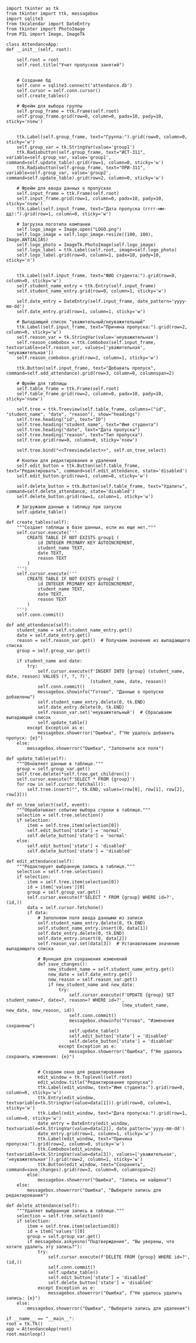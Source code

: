     import tkinter as tk
    from tkinter import ttk, messagebox
    import sqlite3
    from tkcalendar import DateEntry
    from tkinter import PhotoImage
    from PIL import Image, ImageTk

    class AttendanceApp:
    def __init__(self, root):

        self.root = root
        self.root.title("Учет пропусков занятий")


        # Создание бд
        self.conn = sqlite3.connect('attendance.db')
        self.cursor = self.conn.cursor()
        self.create_tables()

        # Фрейм для выбора группы
        self.group_frame = ttk.Frame(self.root)
        self.group_frame.grid(row=0, column=0, padx=10, pady=10, sticky='nsew')


        ttk.Label(self.group_frame, text="Группа:").grid(row=0, column=0, sticky='w')
        self.group_var = tk.StringVar(value='group1')
        ttk.Radiobutton(self.group_frame, text="ИСТ-311", variable=self.group_var, value='group1', command=self.update_table).grid(row=1, column=0, sticky='w')
        ttk.Radiobutton(self.group_frame, text="ПРИ-311", variable=self.group_var, value='group2', command=self.update_table).grid(row=2, column=0, sticky='w')

        # Фрейм для ввода данных о пропусках
        self.input_frame = ttk.Frame(self.root)
        self.input_frame.grid(row=1, column=0, padx=10, pady=10, sticky='nsew')
        ttk.Label(self.input_frame, text="Дата пропуска (гггг-мм-дд):").grid(row=1, column=0, sticky='w')

        # Загрузка логотипа компании
        self.logo_image = Image.open("LOGO.png")
        self.logo_image = self.logo_image.resize((100, 100), Image.ANTIALIAS)
        self.logo_photo = ImageTk.PhotoImage(self.logo_image)
        self.logo_label = ttk.Label(self.root, image=self.logo_photo)
        self.logo_label.grid(row=0, column=1, padx=10, pady=10, sticky='n')


        ttk.Label(self.input_frame, text="ФИО студента:").grid(row=0, column=0, sticky='w')
        self.student_name_entry = ttk.Entry(self.input_frame)
        self.student_name_entry.grid(row=0, column=1, sticky='w')

        self.date_entry = DateEntry(self.input_frame, date_pattern='yyyy-mm-dd')
        self.date_entry.grid(row=1, column=1, sticky='w')

        # Выпадающий список "уважительный/неуважительный"
        ttk.Label(self.input_frame, text="Причина пропуска:").grid(row=2, column=0, sticky='w')
        self.reason_var = tk.StringVar(value='неуважительная')
        self.reason_combobox = ttk.Combobox(self.input_frame, textvariable=self.reason_var, values=['уважительная', 'неуважительная'])
        self.reason_combobox.grid(row=2, column=1, sticky='w')

        ttk.Button(self.input_frame, text="Добавить пропуск", command=self.add_attendance).grid(row=3, column=0, columnspan=2)

        # Фрейм для таблицы
        self.table_frame = ttk.Frame(self.root)
        self.table_frame.grid(row=2, column=0, padx=10, pady=10, sticky='nsew')

        self.tree = ttk.Treeview(self.table_frame, columns=("id", "student_name", "date", "reason"), show="headings")
        self.tree.heading("id", text="ID")
        self.tree.heading("student_name", text="Имя студента")
        self.tree.heading("date", text="Дата пропуска")
        self.tree.heading("reason", text="Тип пропуска")
        self.tree.grid(row=0, column=0, sticky='nsew')

        self.tree.bind("<<TreeviewSelect>>", self.on_tree_select)

        # Кнопки для редактирования и удаления
        self.edit_button = ttk.Button(self.table_frame, text="Редактировать", command=self.edit_attendance, state='disabled')
        self.edit_button.grid(row=1, column=0, sticky='w')

        self.delete_button = ttk.Button(self.table_frame, text="Удалить", command=self.delete_attendance, state='disabled')
        self.delete_button.grid(row=1, column=1, sticky='w')

        # Загружаем данные в таблицу при запуске
        self.update_table()

    def create_tables(self):
        """Создает таблицы в базе данных, если их еще нет."""
        self.cursor.execute('''
            CREATE TABLE IF NOT EXISTS group1 (
                id INTEGER PRIMARY KEY AUTOINCREMENT,
                student_name TEXT,
                date TEXT,
                reason TEXT
            )
        ''')
        self.cursor.execute('''
            CREATE TABLE IF NOT EXISTS group2 (
                id INTEGER PRIMARY KEY AUTOINCREMENT,
                student_name TEXT,
                date TEXT,
                reason TEXT
            )
        ''')
        self.conn.commit()

    def add_attendance(self):
        student_name = self.student_name_entry.get()
        date = self.date_entry.get()
        reason = self.reason_var.get()  # Получаем значение из выпадающего списка
        group = self.group_var.get()

        if student_name and date:
            try:
                self.cursor.execute(f'INSERT INTO {group} (student_name, date, reason) VALUES (?, ?, ?)',
                                    (student_name, date, reason))
                self.conn.commit()
                messagebox.showinfo("Готово", "Данные о пропуске добавлены")
                self.student_name_entry.delete(0, tk.END)
                self.date_entry.delete(0, tk.END)
                self.reason_var.set('неуважительный')  # Сбрасываем выпадающий список
                self.update_table()
            except Exception as e:
                messagebox.showerror("Ошибка", f"Не удалось добавить пропуск: {e}")
        else:
            messagebox.showerror("Ошибка", "Заполните все поля")

    def update_table(self):
        """Обновляет данные в таблице."""
        group = self.group_var.get()
        self.tree.delete(*self.tree.get_children())
        self.cursor.execute(f'SELECT * FROM {group}')
        for row in self.cursor.fetchall():
            self.tree.insert("", tk.END, values=(row[0], row[1], row[2], row[3]))

    def on_tree_select(self, event):
        """Обрабатывает событие выбора строки в таблице."""
        selection = self.tree.selection()
        if selection:
            item = self.tree.item(selection[0])
            self.edit_button['state'] = 'normal'
            self.delete_button['state'] = 'normal'
        else:
            self.edit_button['state'] = 'disabled'
            self.delete_button['state'] = 'disabled'

    def edit_attendance(self):
        """Редактирует выбранную запись в таблице."""
        selection = self.tree.selection()
        if selection:
            item = self.tree.item(selection[0])
            id = item['values'][0]
            group = self.group_var.get()
            self.cursor.execute(f'SELECT * FROM {group} WHERE id=?', (id,))
            data = self.cursor.fetchone()
            if data:
                # Заполняем поля ввода данными из записи
                self.student_name_entry.delete(0, tk.END)
                self.student_name_entry.insert(0, data[1])
                self.date_entry.delete(0, tk.END)
                self.date_entry.insert(0, data[2])
                self.reason_var.set(data[3])  # Устанавливаем значение выпадающего списка

                # Функция для сохранения изменений
                def save_changes():
                    new_student_name = self.student_name_entry.get()
                    new_date = self.date_entry.get()
                    new_reason = self.reason_var.get()
                    if new_student_name and new_date:
                        try:
                            self.cursor.execute(f'UPDATE {group} SET student_name=?, date=?, reason=? WHERE id=?',
                                                (new_student_name, new_date, new_reason, id))
                            self.conn.commit()
                            messagebox.showinfo("Готово", "Изменения сохранены")
                            self.update_table()
                            self.edit_button['state'] = 'disabled'
                            self.delete_button['state'] = 'disabled'
                        except Exception as e:
                            messagebox.showerror("Ошибка", f"Не удалось сохранить изменения: {e}")


                # Создаем окно для редактирования
                edit_window = tk.Toplevel(self.root)
                edit_window.title("Редактирование пропуска")
                ttk.Label(edit_window, text="Имя студента:").grid(row=0, column=0, sticky='w')
                ttk.Entry(edit_window, textvariable=tk.StringVar(value=data[1])).grid(row=0, column=1, sticky='w')
                ttk.Label(edit_window, text="Дата пропуска:").grid(row=1, column=0, sticky='w')
                date_entry = DateEntry(edit_window, textvariable=tk.StringVar(value=data[2]), date_pattern='yyyy-mm-dd')
                date_entry.grid(row=1, column=1, sticky='w')
                ttk.Label(edit_window, text="Причина пропуска:").grid(row=2, column=0, sticky='w')
                ttk.Combobox(edit_window, textvariable=tk.StringVar(value=data[3]), values=['уважительная', 'неуважительная']).grid(row=2, column=1, sticky='w')
                ttk.Button(edit_window, text="Сохранить", command=save_changes).grid(row=3, column=0, columnspan=2)
            else:
                messagebox.showerror("Ошибка", "Запись не найдена")
        else:
            messagebox.showerror("Ошибка", "Выберите запись для редактирования")

    def delete_attendance(self):
        """Удаляет выбранную запись в таблице."""
        selection = self.tree.selection()
        if selection:
            item = self.tree.item(selection[0])
            id = item['values'][0]
            group = self.group_var.get()
            if messagebox.askyesno("Подтверждение", "Вы уверены, что хотите удалить эту запись?"):
                try:
                    self.cursor.execute(f'DELETE FROM {group} WHERE id=?', (id,))
                    self.conn.commit()
                    self.update_table()
                    self.edit_button['state'] = 'disabled'
                    self.delete_button['state'] = 'disabled'
                except Exception as e:
                    messagebox.showerror("Ошибка", f"Не удалось удалить запись: {e}")
        else:
            messagebox.showerror("Ошибка", "Выберите запись для удаления")

    if __name__ == "__main__":
    root = tk.Tk()
    app = AttendanceApp(root)
    root.mainloop()